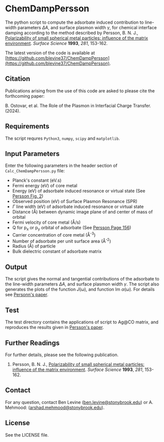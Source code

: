 ChemDampPersson
===

The python script to compute the adsorbate induced contribution to line-width parameters $\Delta A$, and surface plasmon width 	$\gamma$, for chemical interface damping according to the method described by Persson, B. N. J., [Polarizability of small spherical metal particles: influence of the matrix environment](https://www.sciencedirect.com/science/article/abs/pii/003960289390865H). *Surface Science* **1993**, *281*, 153-162.

The latest version of the code is available at [https://github.com/blevine37/ChemDampPersson](https://github.com/blevine37/ChemDampPersson).

 ## Citation
 Publications arising from the use of this code are asked to please cite the forthcoming paper:

 B. Ostovar, et al.  The Role of the Plasmon in Interfacial Charge Transfer. (2024).
 
 ## Requirements
The script requres `Python3`, `numpy`, `scipy` and `matplotlib`. 

## Input Parameters
Enter the following parameters in the header section of `Calc_ChemDampPersson.py` file:  
* Planck's constant (eV.s)
* Fermi energy (eV) of core metal
* Energy (eV) of adsorbate induced resonance or virtual state (See [Persson Fig. 2](https://www.sciencedirect.com/science/article/abs/pii/003960289390865H))
* Observed position (eV) of Surface Plasmon Resonance (SPR)
* $\Gamma$ line width (eV) of adsorbate induced resonance or virtual state 
* Distance (Å) between dynamic image plane of and center of mass of orbital 
* Fermi velocity of core metal (Å/s)
* Q for p<sub>x</sub> or p<sub>y</sub> orbital of adsorbate (See [Persson Page 156](https://www.sciencedirect.com/science/article/abs/pii/003960289390865H))
* Carrier concentration of core metal (Å<sup>-3</sup>)
* Number of adsorbate per unit surface area (Å<sup>-2</sup>)
* Radius (Å) of particle
* Bulk dielectric constant of adsorbate matrix

## Output
The script gives the normal and tangential contributions of the adsorbate to the line-width parameters $\Delta A$, and surface plasmon width $\gamma$. The script also generates the plots of the function *J*(ω), and function Im $\alpha$(ω). For details see [Personn's paper](https://www.sciencedirect.com/science/article/abs/pii/003960289390865H).      

 ## Test
The test directory contains the applications of script to Ag@CO matrix, and reproduces the results given in [Persson's paper](https://www.sciencedirect.com/science/article/abs/pii/003960289390865H).

 ## Further Readings
For further details, please see the following publication.

1. Persson, B. N. J., [Polarizability of small spherical metal particles: influence of the matrix environment](https://www.sciencedirect.com/science/article/abs/pii/003960289390865H). *Surface Science* **1993**, *281*, 153-162.

## Contact
For any question, contact Ben Levine (ben.levine@stonybrook.edu) or A. Mehmood: (arshad.mehmood@stonybrook.edu).

## License
See the LICENSE file.
